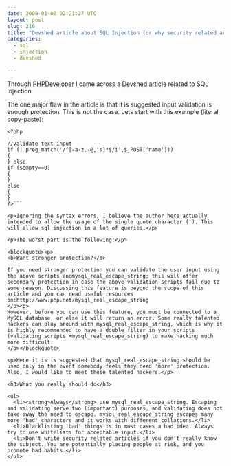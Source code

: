 ```yaml
---
date: 2009-01-08 02:21:27 UTC
layout: post
slug: 216
title: "Devshed article about SQL Injection (or why security related articles should only be written by experienced people)"
categories:
  - sql
  - injection
  - devshed

---
```

<p>Through <a href="http://www.phpdeveloper.org/news/11691">PHPDeveloper</a> I came across a <a href="http://www.devshed.com/c/a/PHP/PHP-Programs-to-Prevent-MySQL-Injection-or-HTML-Form-Abuse/">Devshed article</a> related to SQL Injection.</p>

<p>The one major flaw in the article is that it is suggested input validation is enough protection. This is not the case. Lets start with this example (literal copy-paste):</p>

```
<?php

//Validate text input
if (! preg_match('/^[-a-z.-@,'s]*$/i',$_POST['name']))
{
} else
if ($empty==0)
{
}
else
{
}
?>```

<p>Ignoring the syntax errors, I believe the author here actually intended to allow the usage of the single quote character ('). This will allow sql injection in a lot of queries.</p>

<p>The worst part is the following:</p>

<blockquote><p>
<b>Want stronger protection?</b>

If you need stronger protection you can validate the user input using the above scripts andmysql_real_escape_string; this will offer secondary protection in case the above validation scripts fail due to some reason. Discussing this feature is beyond the scope of this article and you can read useful resources on:http://www.php.net/mysql_real_escape_string
</p><p>
However, before you can use this feature, you must be connected to a MySQL database, or else it will return an error. Some really talented hackers can play around with mysql_real_escape_string, which is why it is highly recommended to have a double filter in your scripts (validating scripts +mysql_real_escape_string) to make hacking much more difficult.
</p></blockquote>

<p>Here it is is suggested that mysql_real_escape_string should be used only in the event somebody feels they need 'more' protection. Also, I would like to meet these talented hackers.</p>

<h3>What you really should do</h3>

<ul>
  <li><strong>Always</strong> use mysql_real_escape_string. Escaping and validating serve two (important) purposes, and validating does not take away the need to escape. mysql_real_escape_string escapes many more 'bad' characters and it works with different collations.</li>
  <li>Blacklisting 'bad' things is in most cases a bad idea. Always try to use whitelists for acceptable input.</li>
  <li>Don't write security related articles if you don't really know the subject. You are potentially placing people at risk, and you promote bad habits.</li>
</ul>